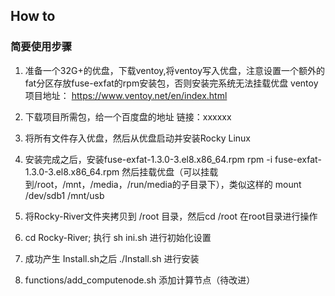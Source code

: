 ## How to

### 简要使用步骤
1. 准备一个32G+的优盘，下载ventoy,将ventoy写入优盘，注意设置一个额外的fat分区存放fuse-exfat的rpm安装包，否则安装完系统无法挂载优盘
ventoy 项目地址：
https://www.ventoy.net/en/index.html
2. 下载项目所需包，给一个百度盘的地址
链接：xxxxxx

3. 将所有文件存入优盘，然后从优盘启动并安装Rocky Linux

4. 安装完成之后，安装fuse-exfat-1.3.0-3.el8.x86_64.rpm
rpm -i fuse-exfat-1.3.0-3.el8.x86_64.rpm
然后挂载优盘（可以挂载到/root，/mnt，/media，/run/media的子目录下），类似这样的
mount /dev/sdb1 /mnt/usb

5. 将Rocky-River文件夹拷贝到 /root 目录，然后cd /root 在root目录进行操作

6. cd Rocky-River; 执行 sh ini.sh 进行初始化设置

7. 成功产生 Install.sh之后 ./Install.sh 进行安装

8. functions/add_computenode.sh 添加计算节点（待改进）